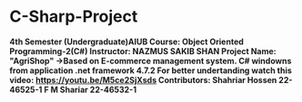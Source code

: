 # C-Sharp-Project<b/>
4th Semester (Undergraduate)AIUB<b/>
Course: Object Oriented Programming-2(C#)<b/>
Instructor: NAZMUS SAKIB SHAN<b/>
Project Name: "AgriShop" ->Based on E-commerce management system.<b/>
C# windowns from application .net framework 4.7.2<b/>
For better undertanding watch this video: https://youtu.be/M5ce2SjXsds <b/>
Contributors:<b/>
Shahriar Hossen 22-46525-1<b/>
F M Shariar 22-46532-1<b/>
